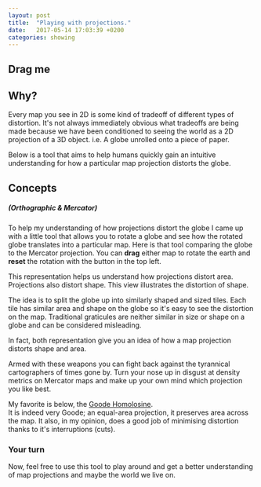 ```yaml
---
layout: post
title:  "Playing with projections."
date:   2017-05-14 17:03:39 +0200
categories: showing
---
```


<link rel="import" href="{{ site.url }}/assets/bower/globe-map/globe-map.html">

## Drag me
<globe-map width='740' projections='["Orthographic", "InterruptedHomolosine"]' config='{"rotation":{"enabled":true, "ui_enabled":true}, "geodesic_graticule":{"enabled":true, "ui_enabled":false}, "nt_indicatrice":{"enabled":true, "ui_enabled":false}}'></globe-map>

## Why?
Every map you see in 2D is some kind of tradeoff of different types of distortion. It's not always immediately obvious what tradeoffs are being made because we have been conditioned to seeing the world as a 2D projection of a 3D object. i.e. A globe unrolled onto a piece of paper.

Below is a tool that aims to help humans quickly gain an intuitive understanding for how a particular map projection distorts the globe. 

## Concepts 
##### (Orthographic & Mercator)

To help my understanding of how projections distort the globe I came up with a little tool that allows you to rotate a globe and see how the rotated globe translates into a particular map. Here is that tool comparing the globe to the Mercator projection. You can **drag** either map to rotate the earth and **reset** the rotation with the button in the top left.

<globe-map width='360' projections='["Orthographic", "Mercator"]' config='{"rotation":{"enabled":true, "ui_enabled":true}, "nt_indicatrice":{"enabled":true}}'></globe-map>

This representation helps us understand how projections distort area. Projections also distort shape. This view illustrates the distortion of shape.

<globe-map width='360' projections='["Orthographic", "Mercator"]' config='{"rotation":{"enabled":true, "ui_enabled":true}, "geodesic_graticule":{"enabled":true}}'></globe-map>

The idea is to split the globe up into similarly shaped and sized tiles. Each tile has similar area and shape on the globe so it's easy to see the distortion on the map. Traditional graticules are neither similar in size or shape on a globe and can be considered misleading.

In fact, both representation give you an idea of how a map projection distorts shape and area.

Armed with these weapons you can fight back against the tyrannical cartographers of times gone by. Turn your nose up in disgust at density metrics on Mercator maps and make up your own mind which projection you like best.

My favorite is below, the [Goode Homolosine](https://en.wikipedia.org/wiki/Goode_homolosine_projection).  
It is indeed very Goode; an equal-area projection, it preserves area across the map. It also, in my opinion, does a good job of minimising distortion thanks to it's interruptions (cuts).

<globe-map width='740' projections='["Orthographic", "InterruptedHomolosine"]' config='{"rotation":{"enabled":true, "ui_enabled":true}, "geodesic_graticule":{"enabled":true}}'></globe-map>

### Your turn

Now, feel free to use this tool to play around and get a better understanding of map projections and maybe the world we live on.

<globe-map width='740' projections='["Orthographic", "InterruptedHomolosine"]' config='{"rotation":{"enabled":true, "ui_enabled":true}, "geodesic_graticule":{"enabled":true, "ui_enabled":true}, "nt_indicatrice":{"enabled":true, "ui_enabled":true}}'></globe-map>

